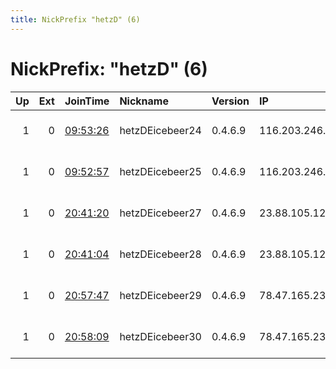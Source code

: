 ```yaml
---
title: NickPrefix "hetzD" (6)
---
```


# NickPrefix: "hetzD" (6)

|   Up |   Ext | JoinTime                                                                                              | Nickname        | Version   | IP              | AS                  | CC   |   ORp |   Dirp | OS    | Contact                            |   eFamMembers |
|-----:|------:|:------------------------------------------------------------------------------------------------------|:----------------|:----------|:----------------|:--------------------|:-----|------:|-------:|:------|:-----------------------------------|--------------:|
|    1 |     0 | [09:53:26](https://nusenu.github.io/OrNetStats/w/relay/D81C9DECDECDBCEFA6E8583A02B66B687837870B.html) | hetzDEicebeer24 | 0.4.6.9   | 116.203.246.178 | Hetzner Online GmbH | de   |  2192 |      0 | Linux | email:abuse lokodlare.com url:loko |           129 |
|    1 |     0 | [09:52:57](https://nusenu.github.io/OrNetStats/w/relay/8587A1B4CCD0700F164CCD588F79743C74FE8700.html) | hetzDEicebeer25 | 0.4.6.9   | 116.203.246.178 | Hetzner Online GmbH | de   |  6814 |      0 | Linux | email:abuse lokodlare.com url:loko |           129 |
|    1 |     0 | [20:41:20](https://nusenu.github.io/OrNetStats/w/relay/6655578BAC93871F38C4AF5E3CD6F09E6A356889.html) | hetzDEicebeer27 | 0.4.6.9   | 23.88.105.124   | Hetzner Online GmbH | de   |  3092 |      0 | Linux | email:abuse lokodlare.com url:loko |           129 |
|    1 |     0 | [20:41:04](https://nusenu.github.io/OrNetStats/w/relay/ACBD72F9395DE8DE293D37CCF7733F1BE23EDA53.html) | hetzDEicebeer28 | 0.4.6.9   | 23.88.105.124   | Hetzner Online GmbH | de   |  3112 |      0 | Linux | email:abuse lokodlare.com url:loko |           129 |
|    1 |     0 | [20:57:47](https://nusenu.github.io/OrNetStats/w/relay/DC2DEA5321A26568414A3B2F3FF47CB389B5C3BF.html) | hetzDEicebeer29 | 0.4.6.9   | 78.47.165.239   | Hetzner Online GmbH | de   |  5192 |      0 | Linux | email:abuse lokodlare.com url:loko |             1 |
|    1 |     0 | [20:58:09](https://nusenu.github.io/OrNetStats/w/relay/0A0DC150BCD9678045D1D88C41209DE5B7E50F12.html) | hetzDEicebeer30 | 0.4.6.9   | 78.47.165.239   | Hetzner Online GmbH | de   |  4012 |      0 | Linux | email:abuse lokodlare.com url:loko |             1 |
